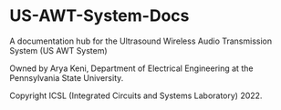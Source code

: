 # US-AWT-System-Docs
A documentation hub for the Ultrasound Wireless Audio Transmission System (US AWT System)

Owned by Arya Keni, Department of Electrical Engineering at the Pennsylvania State University. 

Copyright ICSL (Integrated Circuits and Systems Laboratory) 2022. 
